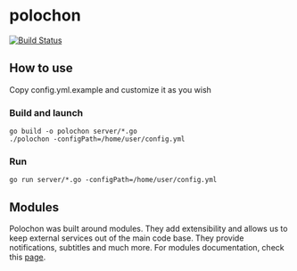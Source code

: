 # polochon

[![Build Status](https://travis-ci.org/odwrtw/polochon.svg?branch=master)](https://travis-ci.org/odwrtw/polochon)

## How to use

Copy config.yml.example and customize it as you wish

### Build and launch
```
go build -o polochon server/*.go
./polochon -configPath=/home/user/config.yml
```

### Run
```
go run server/*.go -configPath=/home/user/config.yml
```

## Modules

Polochon was built around modules. They add extensibility and allows us to keep external services out of the main code base. They provide notifications, subtitles and much more. For modules documentation, check this [page](./modules/README.md).
